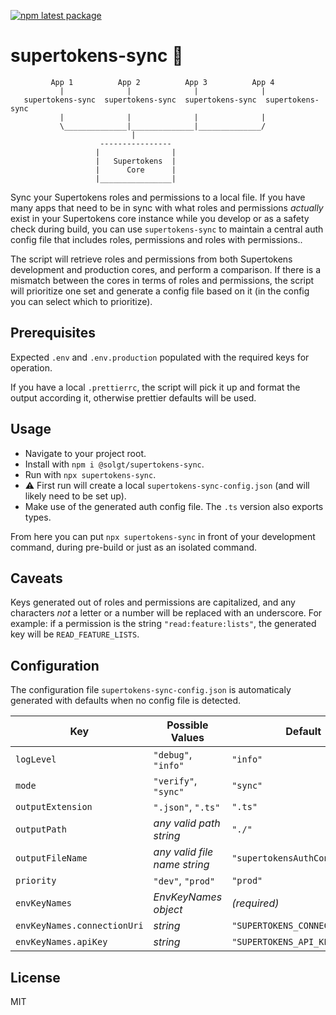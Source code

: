 [![npm latest package](https://img.shields.io/npm/v/@solgt/supertokens-sync/latest.svg)](https://www.npmjs.com/package/@solgt/supertokens-sync)

# supertokens-sync 📡

```
         App 1          App 2          App 3          App 4
           |              |              |              |
   supertokens-sync  supertokens-sync  supertokens-sync  supertokens-sync
           |              |              |              |
           \______________|______________|______________/
                           |
                    ----------------
                   |                |
                   |   Supertokens  |
                   |      Core      |
                   |________________|

```

Sync your Supertokens roles and permissions to a local file. If you have many
apps that need to be in sync with what roles and permissions _actually_ exist in
your Supertokens core instance while you develop or as a safety check during
build, you can use `supertokens-sync` to maintain a central auth config file
that includes roles, permissions and roles with permissions..

The script will retrieve roles and permissions from both Supertokens development
and production cores, and perform a comparison. If there is a mismatch between
the cores in terms of roles and permissions, the script will prioritize one set
and generate a config file based on it (in the config you can select which to
prioritize).

## Prerequisites

Expected `.env` and `.env.production` populated with the required keys for
operation.

If you have a local `.prettierrc`, the script will pick it up and format the
output according it, otherwise prettier defaults will be used.

## Usage

-   Navigate to your project root.
-   Install with `npm i @solgt/supertokens-sync`.
-   Run with `npx supertokens-sync`.
-   ⚠️ First run will create a local `supertokens-sync-config.json` (and will
    likely need to be set up).
-   Make use of the generated auth config file. The `.ts` version also exports
    types.

From here you can put `npx supertokens-sync` in front of your development
command, during pre-build or just as an isolated command.

## Caveats

Keys generated out of roles and permissions are capitalized, and any characters
_not_ a letter or a number will be replaced with an underscore. For example: if
a permission is the string `"read:feature:lists"`, the generated key will be
`READ_FEATURE_LISTS`.

## Configuration

The configuration file `supertokens-sync-config.json` is automaticaly generated
with defaults when no config file is detected.

| Key                         | Possible Values              | Default                        |
| --------------------------- | ---------------------------- | ------------------------------ |
| `logLevel`                  | `"debug"`, `"info"`          | `"info"`                       |
| `mode`                      | `"verify"`, `"sync"`         | `"sync"`                       |
| `outputExtension`           | `".json"`, `".ts"`           | `".ts"`                        |
| `outputPath`                | _any valid path string_      | `"./"`                         |
| `outputFileName`            | _any valid file name string_ | `"supertokensAuthConfig"`      |
| `priority`                  | `"dev"`, `"prod"`            | `"prod"`                       |
| `envKeyNames`               | _EnvKeyNames object_         | _(required)_                   |
| `envKeyNames.connectionUri` | _string_                     | `"SUPERTOKENS_CONNECTION_URI"` |
| `envKeyNames.apiKey`        | _string_                     | `"SUPERTOKENS_API_KEY"`        |

## License

MIT
